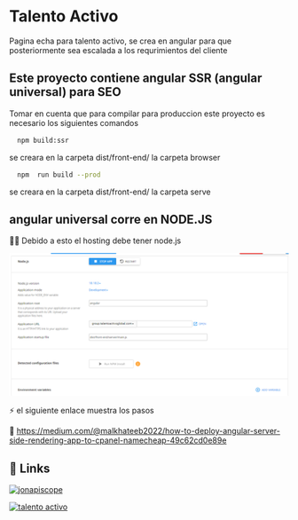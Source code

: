
# Talento Activo

Pagina echa para talento activo, se crea en angular para que posteriormente sea escalada a los requrimientos del cliente







## Este proyecto contiene angular SSR (angular universal) para SEO

Tomar en cuenta que para  compilar para produccion este proyecto es necesario los siguientes comandos


```bash
  npm build:ssr
```
se creara en la carpeta dist/front-end/
la carpeta browser


```bash
  npm  run build --prod
```
se creara en la carpeta dist/front-end/
la carpeta serve










## angular universal corre en NODE.JS
👩‍💻 Debido a esto el hosting debe tener node.js

![alt text](image.png)

⚡️ el siguiente enlace muestra los pasos

🧠 https://medium.com/@malkhateeb2022/how-to-deploy-angular-server-side-rendering-app-to-cpanel-namecheap-49c62cd0e89e










## 🔗 Links
[![jonapiscope](https://img.shields.io/badge/my_portfolio-000?style=for-the-badge&logo=ko-fi&logoColor=white)](https://www.jonapiscope.com)

[![talento activo](https://img.shields.io/badge/my_portfolio-000?style=for-the-badge&logo=ko-fi&logoColor=white)](https://www.talentoactivoglobal.com)

